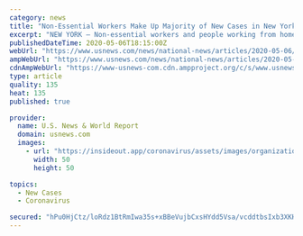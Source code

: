 ```yaml
---
category: news
title: "Non-Essential Workers Make Up Majority of New Cases in New York"
excerpt: "NEW YORK — Non-essential workers and people working from home make up the majority of people being hospitalized with COVID-19 in the state of New York. Eighty-four percent of people hospitalized in the state with the novel coronavirus are people working from home or non-essential employees,"
publishedDateTime: 2020-05-06T18:15:00Z
webUrl: "https://www.usnews.com/news/national-news/articles/2020-05-06/non-essential-workers-make-up-majority-of-new-coronavirus-cases-in-new-york"
ampWebUrl: "https://www.usnews.com/news/national-news/articles/2020-05-06/non-essential-workers-make-up-majority-of-new-coronavirus-cases-in-new-york?context=amp"
cdnAmpWebUrl: "https://www-usnews-com.cdn.ampproject.org/c/s/www.usnews.com/news/national-news/articles/2020-05-06/non-essential-workers-make-up-majority-of-new-coronavirus-cases-in-new-york?context=amp"
type: article
quality: 135
heat: 135
published: true

provider:
  name: U.S. News & World Report
  domain: usnews.com
  images:
    - url: "https://insideout.app/coronavirus/assets/images/organizations/usnews.com-50x50.jpg"
      width: 50
      height: 50

topics:
  - New Cases
  - Coronavirus

secured: "hPu0HjCtz/loRdz1BtRmIwa35s+xBBeVujbCxsHYdd5Vsa/vcddtbsIxb3XKHQRuD0hN6YuJvVtnZ7V5Wp0ajMzntTcSn3y2m2nRcVgpYOnKT1FJ94v4zMc0reWHxPatXUF612orz3TCg4OR/HxPObyGx6F1qnhWVyEWyfPQ58m7znKznbFdDTwMDtFBZ+TOxmcP/46A68Dcx2uSrKqsUWKTmSp7PAHixAnh4k/y8oeBLCU5Zud2WrxL8bu1QX+XhjrGI0QKdoEgQDrQF/9ERqR9N3TuvpD/KFHVM3DG6d7VKlJTlHNv+mcamSMXBF1U9RBuSt1WDdQ3ZXWKG2TUbZaXY/1A+apNJuXAjmpjLKaN6qc9g87dpxQH11bytrQkZCMpl1k0TIjPNE7NcsF4DI19ppleXAJ2cikQiDcZ+eRPe9hPTC2ECAd92kT1BYwj3pqPZfsaiHNoAAya8R6eioV5NlE0Cl7P/7h57+z16TI=;EEM6SxP22bwL/1pEWGbvgg=="
---
```


